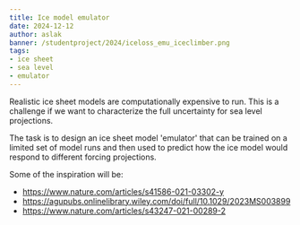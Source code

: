 ```yaml
---
title: Ice model emulator
date: 2024-12-12 
author: aslak
banner: /studentproject/2024/iceloss_emu_iceclimber.png
tags:
- ice sheet
- sea level
- emulator
---
```


Realistic ice sheet models are computationally expensive to run. This is a challenge if we want to characterize the full uncertainty for sea level projections. 

<!--more-->

The task is to design an ice sheet model 'emulator' that can be trained on a limited set of model runs and then used to predict how the ice model would respond to different forcing projections. 


Some of the inspiration will be:
* https://www.nature.com/articles/s41586-021-03302-y
* https://agupubs.onlinelibrary.wiley.com/doi/full/10.1029/2023MS003899
* https://www.nature.com/articles/s43247-021-00289-2